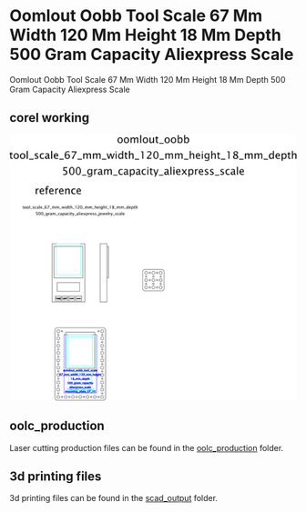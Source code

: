 # Oomlout Oobb Tool Scale 67 Mm Width 120 Mm Height 18 Mm Depth 500 Gram Capacity Aliexpress Scale


Oomlout Oobb Tool Scale 67 Mm Width 120 Mm Height 18 Mm Depth 500 Gram Capacity Aliexpress Scale  
  



## corel working
![](working_600.png) 


















## oolc_production
Laser cutting production files can be found in the [oolc_production](oolc_production) folder.

## 3d printing files
3d printing files can be found in the [scad_output](scad_output) folder.

